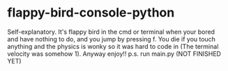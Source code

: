 # flappy-bird-console-python
Self-explanatory. It's flappy bird in the cmd or terminal when your bored and have nothing to do, and you jump by pressing f. You die if you touch anything and the physics is wonky so it was hard to code in (The terminal velocity was somehow 1). Anyway enjoy!!
p.s. run main.py
(NOT FINISHED YET)

